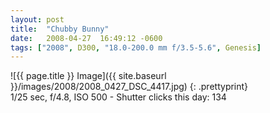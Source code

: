 ```yaml
---
layout: post
title:  "Chubby Bunny"
date:   2008-04-27  16:49:12 -0600
tags: ["2008", D300, "18.0-200.0 mm f/3.5-5.6", Genesis]
---
```

![{{ page.title }} Image]({{ site.baseurl }}/images/2008/2008_0427_DSC_4417.jpg)
{: .prettyprint}    
1/25 sec, f/4.8, ISO 500 - Shutter clicks this day: 134